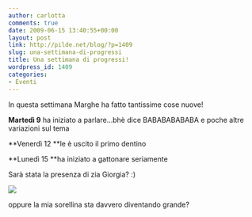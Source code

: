 ```yaml
---
author: carlotta
comments: true
date: 2009-06-15 13:40:55+00:00
layout: post
link: http://pilde.net/blog/?p=1409
slug: una-settimana-di-progressi
title: Una settimana di progressi!
wordpress_id: 1409
categories:
- Eventi
---
```


In questa settimana Marghe ha fatto tantissime cose nuove!

**Martedì 9** ha iniziato a parlare...bhè dice BABABABABABA e poche altre variazioni sul tema

**Venerdì 12 **le è uscito il primo dentino

**Lunedì 15 **ha iniziato a gattonare seriamente

Sarà stata la presenza di zia Giorgia? :)

[![](http://pilde.net/blog/wp-content/uploads/2009/06/zia.jpg)](http://None)

oppure la mia sorellina sta davvero diventando grande?
